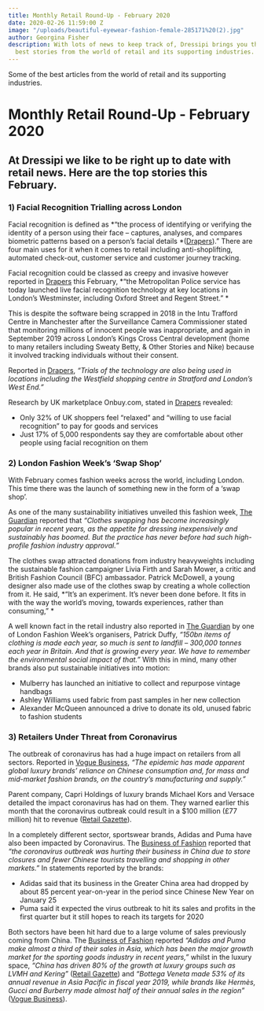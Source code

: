 ```yaml
---
title: Monthly Retail Round-Up - February 2020
date: 2020-02-26 11:59:00 Z
image: "/uploads/beautiful-eyewear-fashion-female-285171%20(2).jpg"
author: Georgina Fisher
description: With lots of news to keep track of, Dressipi brings you this month's
  best stories from the world of retail and its supporting industries.
---
```


Some of the best articles from the world of retail and its supporting industries.

# Monthly Retail Round-Up - February 2020

## At Dressipi we like to be right up to date with retail news. Here are the top stories this February.

### 1) Facial Recognition Trialling across London

Facial recognition is defined as *“the process of identifying or verifying the identity of a person using their face – captures, analyses, and compares biometric patterns based on a person’s facial details *([Drapers](https://www.drapersonline.com/news/facial-recognition-big-brother-or-ultimate-convenience/7039368.article?blocktitle=News-Analysis&contentID=21075)).” There are four main uses for it when it comes to retail including anti-shoplifting, automated check-out, customer service and customer journey tracking.

Facial recognition could be classed as creepy and invasive however reported in [Drapers](https://www.drapersonline.com/news/facial-recognition-tech-deployed-on-oxford-street/7039599.article) this February, *“the Metropolitan Police service has today launched live facial recognition technology at key locations in London’s Westminster, including Oxford Street and Regent Street.” *

This is despite the software being scrapped in 2018 in the Intu Trafford Centre in Manchester after the Surveillance Camera Commissioner stated that monitoring millions of innocent people was inappropriate, and again in September 2019 across London’s Kings Cross Central development (home to many retailers including Sweaty Betty, & Other Stories and Nike) because it involved tracking individuals without their consent.

Reported in [Drapers](https://www.drapersonline.com/news/facial-recognition-tech-deployed-on-oxford-street/7039599.article), *“Trials of the technology are also being used in locations including the Westfield shopping centre in Stratford and London’s West End.”*

Research by UK marketplace Onbuy.com, stated in [Drapers](https://www.drapersonline.com/news/facial-recognition-big-brother-or-ultimate-convenience/7039368.article?blocktitle=News-Analysis&contentID=21075) revealed:
* Only 32% of UK shoppers feel “relaxed” and “willing to use facial recognition” to pay for goods and services
* Just 17% of 5,000 respondents say they are comfortable about other people using facial recognition on them

### 2) London Fashion Week’s ‘Swap Shop’

With February comes fashion weeks across the world, including London. This time there was the launch of something new in the form of a ‘swap shop’.

As one of the many sustainability initiatives unveiled this fashion week, [The Guardian](https://www.theguardian.com/fashion/2020/feb/14/all-change-london-fashion-week-launches-first-ever-swap-shop) reported that *“Clothes swapping has become increasingly popular in recent years, as the appetite for dressing inexpensively and sustainably has boomed. But the practice has never before had such high-profile fashion industry approval.”*

The clothes swap attracted donations from industry heavyweights including the sustainable fashion campaigner Livia Firth and Sarah Mower, a critic and British Fashion Council (BFC) ambassador. Patrick McDowell, a young designer also made use of the clothes swap by creating a whole collection from it. He said, *“It’s an experiment. It’s never been done before. It fits in with the way the world’s moving, towards experiences, rather than consuming,” *

A well known fact in the retail industry also reported in [The Guardian](https://www.theguardian.com/fashion/2020/feb/14/all-change-london-fashion-week-launches-first-ever-swap-shop) by one of London Fashion Week’s organisers, Patrick Duffy, *“150bn items of clothing is made each year, so much is sent to landfill – 300,000 tonnes each year in Britain. And that is growing every year. We have to remember the environmental social impact of that.”* With this in mind, many other brands also put sustainable initiatives into motion:

* Mulberry has launched an initiative to collect and repurpose vintage handbags 
* Ashley Williams used fabric from past samples in her new collection
* Alexander McQueen announced a drive to donate its old, unused fabric to fashion students

### 3) Retailers Under Threat from Coronavirus

The outbreak of coronavirus has had a huge impact on retailers from all sectors. Reported in [Vogue Business](https://www.voguebusiness.com/companies/coronavirus-luxury-brands-impact-sales-altagamma?utm_source=Vogue+Business&utm_campaign=a967ced665-EMAIL_CAMPAIGN_2020_02_17_09_45&utm_medium=email&utm_term=0_5d1e7914df-a967ced665-57837327), *“The epidemic has made apparent global luxury brands’ reliance on Chinese consumption and, for mass and mid-market fashion brands, on the country’s manufacturing and supply.”*

Parent company, Capri Holdings of luxury brands Michael Kors and Versace detailed the impact coronavirus has had on them. They warned earlier this month that the coronavirus outbreak could result in a $100 million (£77 million) hit to revenue ([Retail Gazette](https://www.retailgazette.co.uk/blog/2020/02/coronavirus-fears-affect-luxury-retail-major-fashion-weeks/)).

In a completely different sector, sportswear brands, Adidas and Puma have also been impacted by Coronavirus. The [Business of Fashion](https://www.businessoffashion.com/articles/news-analysis/adidas-puma-warn-of-coronavirus-hit-to-china-business?utm_source=bof-professional-newsletter&utm_campaign=1659170924291584&utm_term=21&utm_medium=email) reported that *“the coronavirus outbreak was hurting their business in China due to store closures and fewer Chinese tourists travelling and shopping in other markets.”*
In statements reported by the brands:
* Adidas said that its business in the Greater China area had dropped by about 85 percent year-on-year in the period since Chinese New Year on January 25
* Puma said it expected the virus outbreak to hit its sales and profits in the first quarter but it still hopes to reach its targets for 2020

Both sectors have been hit hard due to a large volume of sales previously coming from China. The [Business of Fashion](https://www.businessoffashion.com/articles/news-analysis/adidas-puma-warn-of-coronavirus-hit-to-china-business?utm_source=bof-professional-newsletter&utm_campaign=1659170924291584&utm_term=21&utm_medium=email) reported *“Adidas and Puma make almost a third of their sales in Asia, which has been the major growth market for the sporting goods industry in recent years,”* whilst in the luxury space, *“China has driven 80% of the growth at luxury groups such as LVMH and Kering”* ([Retail Gazette](https://www.retailgazette.co.uk/blog/2020/02/coronavirus-fears-affect-luxury-retail-major-fashion-weeks/)) and *“Bottega Veneta made 53% of its annual revenue in Asia Pacific in fiscal year 2019, while brands like Hermès, Gucci and Burberry made almost half of their annual sales in the region”* ([Vogue Business](https://www.voguebusiness.com/companies/coronavirus-luxury-brands-impact-sales-altagamma?utm_source=Vogue+Business&utm_campaign=a967ced665-EMAIL_CAMPAIGN_2020_02_17_09_45&utm_medium=email&utm_term=0_5d1e7914df-a967ced665-57837327)).